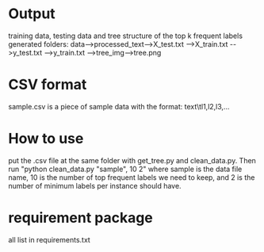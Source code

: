 # Output
training data, testing data and tree structure of the top k frequent labels
generated folders:
data-->processed_text-->X_test.txt
                     -->X_train.txt
                     -->y_test.txt
                     -->y_train.txt
    -->tree_img-->tree.png
# CSV format
sample.csv is a piece of sample data with the format: text\tl1,l2,l3,...
# How to use
put the .csv file at the same folder with get_tree.py and clean_data.py. 
Then run "python clean_data.py "sample", 10 2" where sample is the data file name, 10 is the number of top frequent labels
we need to keep, and 2 is the number of minimum labels per instance should have.
# requirement package
all list in requirements.txt